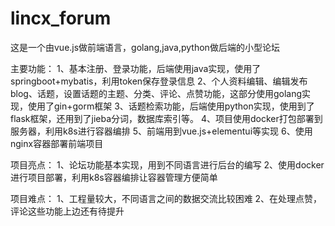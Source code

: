 # lincx_forum
这是一个由vue.js做前端语言，golang,java,python做后端的小型论坛

主要功能：
1、基本注册、登录功能，后端使用java实现，使用了springboot+mybatis，利用token保存登录信息
2、个人资料编辑、编辑发布blog、话题，设置话题的主题、分类、评论、点赞功能，这部分使用golang实现，使用了gin+gorm框架
3、话题检索功能，后端使用python实现，使用到了flask框架，还用到了jieba分词，数据库索引等。
4、项目使用docker打包部署到服务器，利用k8s进行容器编排
5、前端用到vue.js+elementui等实现
6、使用nginx容器部署前端项目

项目亮点：
1、论坛功能基本实现，用到不同语言进行后台的编写
2、使用docker进行项目部署，利用k8s容器编排让容器管理方便简单

项目难点：
1、工程量较大，不同语言之间的数据交流比较困难
2、在处理点赞，评论这些功能上边还有待提升

